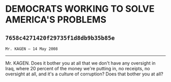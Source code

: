 # DEMOCRATS WORKING TO SOLVE AMERICA'S PROBLEMS
## `7658c4271420f29735f1d8db9b35b85e`
`Mr. KAGEN — 14 May 2008`

---


Mr. KAGEN. Does it bother you at all that we don't have any oversight 
in Iraq, where 20 percent of the money we're putting in, no receipts, 
no oversight at all, and it's a culture of corruption? Does that bother 
you at all?